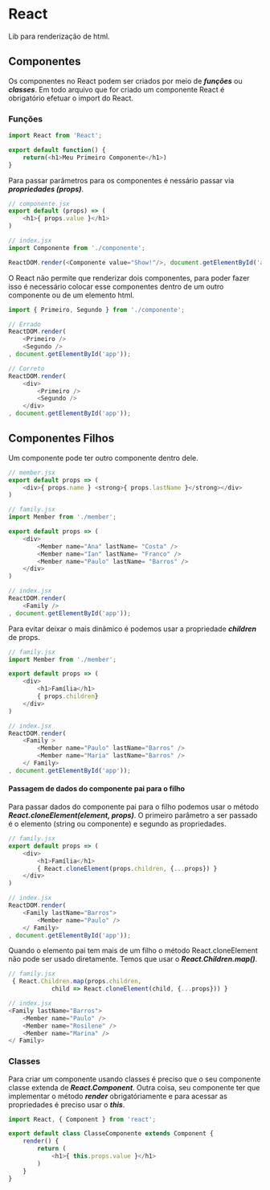 # React

Lib para renderização de html.

## Componentes

Os componentes no React podem ser criados por meio de **_funções_** ou **_classes_**. Em todo arquivo que for criado um componente React é obrigatório efetuar o import do React.

### Funções

```javascript
import React from 'React';

export default function() {
    return(<h1>Meu Primeiro Componente</h1>)
}
```

Para passar parâmetros para os componentes é nessário passar via **_propriedades (props)_**.

```javascript
// componente.jsx
export default (props) => (
    <h1>{ props.value }</h1>
)

// index.jsx
import Componente from './componente';

ReactDOM.render(<Componente value="Show!"/>, document.getElementById('app'));
```

O React não permite que renderizar dois componentes, para poder fazer isso é necessário colocar esse componentes dentro de um outro componente ou de um elemento html.

```javascript
import { Primeiro, Segundo } from './componente';

// Errado
ReactDOM.render(
    <Primeiro />
    <Segundo />
, document.getElementById('app'));

// Correto
ReactDOM.render(
    <div>
        <Primeiro />
        <Segundo />
    </div>
, document.getElementById('app'));
```
## Componentes Filhos

Um componente pode ter outro componente dentro dele.

```javascript
// member.jsx
export default props => (
    <div>{ props.name } <strong>{ props.lastName }</strong></div>
)

// family.jsx
import Member from './member';

export default props => (
    <div>
        <Member name="Ana" lastName= "Costa" />
        <Member name="Ian" lastName= "Franco" />
        <Member name="Paulo" lastName= "Barros" />
    </div>
)

// index.jsx
ReactDOM.render(
    <Family />
, document.getElementById('app'));
```

Para evitar deixar o mais dinâmico é podemos usar a propriedade **_children_** de props.

```javascript
// family.jsx
import Member from './member';

export default props => (
    <div>
        <h1>Família</h1>
        { props.children}
    </div>
)

// index.jsx
ReactDOM.render(
    <Family >
        <Member name="Paulo" lastName="Barros" />
        <Member name="Maria" lastName="Barros" />
    </ Family>
, document.getElementById('app'));
```

#### Passagem de dados do componente pai para o filho

Para passar dados do componente pai para o filho podemos usar o método **_React.cloneElement(element, props)_**. O primeiro parâmetro a ser passado é o elemento (string ou componente) e segundo as propriedades.

```javascript
// family.jsx
export default props => (
    <div>
        <h1>Família</h1>
        { React.cloneElement(props.children, {...props}) }
    </div>
)

// index.jsx
ReactDOM.render(
    <Family lastName="Barros">
        <Member name="Paulo" />
    </ Family>
, document.getElementById('app'));
```

Quando o elemento pai tem mais de um filho o método React.cloneElement não pode ser usado diretamente. Temos que usar o **_React.Children.map()_**.

```javascript
// family.jsx
 { React.Children.map(props.children, 
            child => React.cloneElement(child, {...props})) }

// index.jsx
<Family lastName="Barros">
    <Member name="Paulo" />
    <Member name="Rosilene" />
    <Member name="Marina" />
</ Family>
```

### Classes

Para criar um componente usando classes é preciso que o seu componente classe extenda de **_React.Component_**. Outra coisa, seu componente ter que implementar o método **_render_** obrigatóriamente e para acessar as propriedades é preciso usar o **_this_**.

```javascript
import React, { Component } from 'react';

export default class ClasseComponente extends Component {
    render() {
        return (
            <h1>{ this.props.value }</h1>
        )
    }
}
```